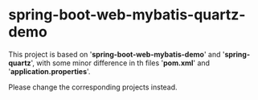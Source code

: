 # spring-boot-web-mybatis-quartz-demo

This project is based on '**spring-boot-web-mybatis-demo**' and '**spring-quartz**', with some minor difference in th files '**pom.xml**' and '**application.properties**'.

Please change the corresponding projects instead.
